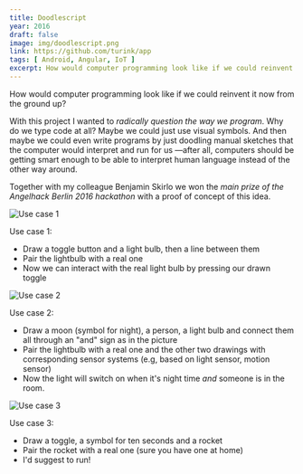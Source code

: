 ```yaml
---
title: Doodlescript
year: 2016
draft: false
image: img/doodlescript.png
link: https://github.com/turink/app
tags: [ Android, Angular, IoT ]
excerpt: How would computer programming look like if we could reinvent it now from the ground up?
---
```

How would computer programming look like if we could reinvent it now from the ground up?

With this project I wanted to <em>radically question the way we program</em>. Why do we type code at all? Maybe we could just use visual symbols. And then maybe we could even write programs by just doodling manual sketches that the computer would interpret and run for us —after all, computers should be getting smart enough to be able to interpret human language instead of the other way around.

Together with my colleague Benjamin Skirlo we won the <em>main prize of the Angelhack Berlin 2016 hackathon</em> with a proof of concept of this idea.

<img class="use-case-image" alt="Use case 1" src="img/doodlescript-01.png">

Use case 1:

- Draw a toggle button and a light bulb, then a line between them
- Pair the lightbulb with a real one
- Now we can interact with the real light bulb by pressing our drawn toggle

<img class="use-case-image" alt="Use case 2" src="img/doodlescript-02.png">

Use case 2:

- Draw a moon (symbol for night), a person, a light bulb and connect them all through an "and" sign as in the picture
- Pair the lightbulb with a real one and the other two drawings with corresponding sensor systems (e.g, based on light sensor, motion sensor)
- Now the light will switch on when it's night time _and_ someone is in the room.

<img class="use-case-image" alt="Use case 3" src="img/doodlescript-03.png">

Use case 3:

- Draw a toggle, a symbol for ten seconds and a rocket
- Pair the rocket with a real one (sure you have one at home)
- I'd suggest to run!
